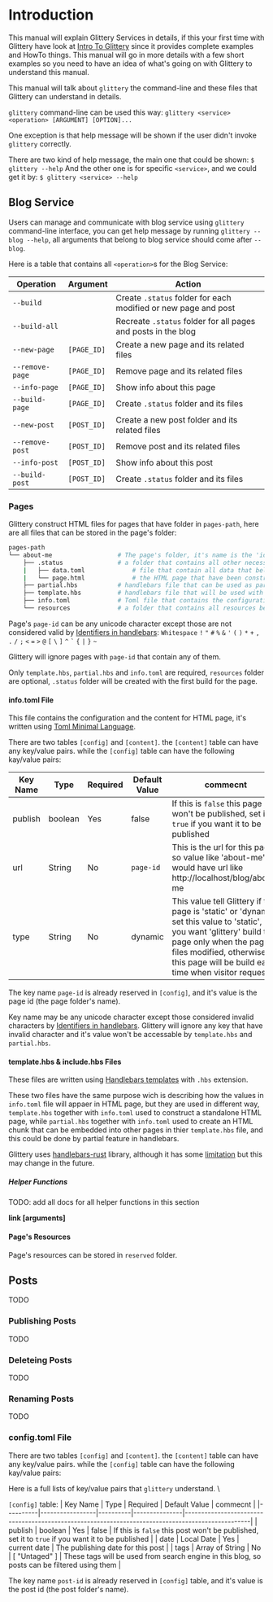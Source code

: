 # Introduction
This manual will explain Glittery Services in details, if this your first time with Glittery have look at
[Intro To Glittery](./Intro-To-Glittery) since it provides complete examples and HowTo things. This manual will go in
more details with a few short examples so you need to have an idea of what's going on with Glittery to understand this
manual.

This manual will talk about `glittery` the command-line and these files that Glittery can understand in details.

`glittery` command-line can be used this way:
`glittery <service> <operation> [ARGUMENT] [OPTION]...`

One exception is that help message will be shown if the user didn't invoke `glittery` correctly.

There are two kind of help message, the main one that could be shown:
`$ glittery --help`
And the other one is for specific `<service>`, and we could get it by:
`$ glittery <service> --help`

## Blog Service
Users can manage and communicate with blog service using `glittery` command-line interface, you can get help message by
running `glittery --blog --help`, all arguments that belong to blog service should come after `--blog`.

Here is a table that contains all `<operation>`s for the Blog Service:

| Operation       | Argument    | Action                                                         |
|-----------------|-------------|----------------------------------------------------------------|
| `--build`       |             | Create `.status` folder for each modified or new page and post |
| `--build-all`   |             | Recreate `.status` folder for all pages and posts in the blog  |
| `--new-page`    | `[PAGE_ID]` | Create a new page and its related files                        |
| `--remove-page` | `[PAGE_ID]` | Remove page and its related files                              |
| `--info-page`   | `[PAGE_ID]` | Show info about this page                                      |
| `--build-page`  | `[PAGE_ID]` | Create `.status` folder and its files                          |
| `--new-post`    | `[POST_ID]` | Create a new post folder and its related files                 |
| `--remove-post` | `[POST_ID]` | Remove post and its related files                              |
| `--info-post`   | `[POST_ID]` | Show info about this post                                      |
| `--build-post`  | `[POST_ID]` | Create `.status` folder and its files                          |

### Pages
Glittery construct HTML files for pages that have folder in `pages-path`, here are all files that can be stored in the
page's folder:
``` sh
pages-path
└── about-me                  # The page's folder, it's name is the 'id' for this page
    ├── .status               # a folder that contains all other necessary files that belong to this page
    |   ├── data.toml             # file that contain all data that belong to this page
    |   └── page.html             # the HTML page that have been constructed from 'info.toml' and 'template.hbs'
    ├── partial.hbs           # handlebars file that can be used as partial in other 'template.hbs' files
    ├── template.hbs          # handlebars file that will be used with info.toml to construct HTML page
    ├── info.toml             # Toml file that contains the configuration for HTML page and its content
    └── resources             # a folder that contains all resources belong to this page
```

Page's `page-id` can be any unicode character except those are not considered valid by
[Identifiers in handlebars](https://handlebarsjs.com/expressions.html):
`Whitespace` `!` `"` `#` `%` `&` `'` `(` `)` `*` `+` `,` `.` `/` `;` `<` `=` `>` `@` `[` `\` `]` `^` ``` ` ``` `{` `|` `}` `~`

Glittery will ignore pages with `page-id` that contain any of them.

Only `template.hbs`, `partial.hbs` and `info.toml` are required, `resources` folder are optional, `.status` folder will
be created with the first build for the page.

#### info.toml File
This file contains the configuration and the content for HTML page, it's written using
[Toml Minimal Language](https://github.com/toml-lang/toml).

There are two tables `[config]` and `[content]`. the `[content]` table can have any key/value pairs. while the
`[config]` table can have the following kay/value pairs:

| Key Name | Type    | Required | Default Value | commecnt                                                                                                                                                                                                                                   |
|----------|---------|----------|---------------|--------------------------------------------------------------------------------------------------------------------------------------------------------------------------------------------------------------------------------------------|
| publish  | boolean | Yes      | false         | If this is `false` this page won't be published, set it to `true` if you want it to be published                                                                                                                                           |
| url      | String  | No       | `page-id`     | This is the url for this page, so value like 'about-me' would have url like http://localhost/blog/about-me                                                                                                                                 |
| type     | String  | No       | dynamic       | This value tell Glittery if this page is 'static' or 'dynamic', set this value to 'static', if you want 'glittery' build the page only when the page's files modified, otherwise this page will be build each time when visitor request it |

The key name `page-id` is already reserved in `[config]`, and it's value is the page id (the page folder's name).

Key name may be any unicode character except those considered invalid characters by [Identifiers in
handlebars](https://handlebarsjs.com/expressions.html). Glittery will ignore any key that have
invalid character and it's value won't be accessable by `template.hbs` and `partial.hbs`.

#### template.hbs & include.hbs Files
These files are written using [Handlebars templates](https://handlebarsjs.com/) with `.hbs` extension.

These two files have the same purpose wich is describing how the values in `info.toml` file will appaer in HTML page,
but they are used in different way, `template.hbs` together with `info.toml` used to construct a standalone HTML page,
while `partial.hbs` together with `info.toml` used to create an HTML chunk that can be embedded into other pages
in thier `template.hbs` file, and this could be done by partial feature in handlebars.

Glittery uses [handlebars-rust](https://github.com/sunng87/handlebars-rust) library, although it has some
[limitation](https://github.com/sunng87/handlebars-rust#limitations) but this may change in the future.

##### Helper Functions
TODO: add all docs for all helper functions in this section

**link [arguments]**


#### Page's Resources
Page's resources can be stored in `reserved` folder.

## Posts
TODO

### Publishing Posts
TODO

### Deleteing Posts
TODO

### Renaming Posts
TODO

### config.toml File
There are two tables `[config]` and `[content]`. the `[content]` table can have any key/value pairs. while the
`[config]` table can have the following kay/value pairs:

Here is a full lists of key/value pairs that `glittery` understand. \

`[config]` table:
| Key Name | Type            | Required | Default Value | commecnt                                                                                         |
|----------|-----------------|----------|---------------|--------------------------------------------------------------------------------------------------|
| publish  | boolean         | Yes      | false         | If this is `false` this post won't be published, set it to `true` if you want it to be published |
| date     | Local Date      | Yes      | current date  | The publishing date for this post                                                                |
| tags     | Array of String | No       | [ "Untaged" ] | These tags will be used from search engine in this blog, so posts can be filtered using them     |

The key name `post-id` is already reserved in `[config]` table, and it's value is the post id (the post folder's name).
